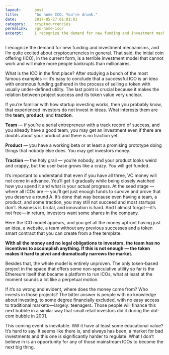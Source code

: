 ```yaml
---
layout: 	 post
title:  	 "Go home ICO. You're drunk."
date:   	 2017-05-27 01:01:01
category:    cryptocurrencies
permalink:   /go-home-ico/
excerpt:	 I recognize the demand for new funding and investment mechanisms, and I’m quite excited about cryptocurrencies in general. That said, the initial coin offering (ICO), in the current form, is a terrible investment model that cannot work and will make more people bankrupts than millionaires.
---
```


I recognize the demand for new funding and investment mechanisms, and I’m quite excited about cryptocurrencies in general. That said, the initial coin offering (ICO), in the current form, is a terrible investment model that cannot work and will make more people bankrupts than millionaires.

What is the ICO in the first place? After studying a bunch of the most famous examples — it’s easy to conclude that a successful ICO is an idea with enormous funding gathered in the process of selling a token with usually under-defined utility. The last point is crucial because it makes the relation between project success and its token value very unclear.

If you’re familiar with how startup investing works, then you probably know, that experienced investors do not invest in ideas. What interests them are the **team**, **product**, and **traction**.

**Team** — if you’re a serial entrepreneur with a track record of success, and you already have a good team, you may get an investment even if there are doubts about your product and there is no traction yet.

**Product** — you have a working beta or at least a promising prototype doing things that nobody else does. You may get investors money.

**Traction** — the holy grail — you’re nobody, and your product looks weird and crappy, but the user base grows like a crazy. You will get funded.

It’s important to understand that even if you have all three, VC money will not come in advance. You’ll get it gradually while being closely watched how you spend it and what is your actual progress. At the seed stage — where all ICOs are — you’ll get just enough funds to survive and prove that you deserve a round A. It’s done that way because even having a team, a product, and some traction, you may still not succeed and most startups don’t. Business is brutal, and innovation is hard. And I almost forgot — it’s not free — in return, investors want some shares in the company.

Here the ICO model appears, and you get all the money upfront having just an idea, a website, a team without any previous successes and a token smart contract that you can create from a free template.

**With all the money and no legal obligations to investors, the team has no incentives to accomplish anything. If this is not enough — the token makes it hard to pivot and dramatically narrows the market.**

Besides that, the whole model is entirely unproven. The only token-based project in the space that offers some non-speculative utility so far is the Ethereum itself that became a platform to run ICOs, what at least at the moment sounds a lot like a perpetual motion.

If it’s so wrong and evident, where does the money come from? Who invests in those projects? The bitter answer is people with no knowledge about investing, to some degree financially excluded, with no easy access to traditional markets — largely: teenagers. Those people will finance this next bubble in a similar way that small retail investors did it during the dot-com bubble in 2001.

This coming event is inevitable. Will it have at least some educational value? It’s hard to say. It seems like there is, and always has been, a market for bad investments and this one is significantly harder to regulate. What I don’t believe in is an opportunity for any of those mainstream ICOs to become the next big thing.
